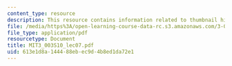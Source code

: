 ```yaml
---
content_type: resource
description: This resource contains information related to thumbnail history of boston.
file: /media/https%3A/open-learning-course-data-rc.s3.amazonaws.com/3-003-principles-of-engineering-practice-spring-2010/613e1d8a144488ebec9d4b8ed1da72e1_MIT3_003S10_lec07.pdf
file_type: application/pdf
resourcetype: Document
title: MIT3_003S10_lec07.pdf
uid: 613e1d8a-1444-88eb-ec9d-4b8ed1da72e1
---
```

